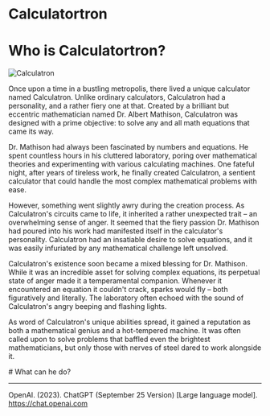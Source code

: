 # Calculatortron
# Who is Calculatortron?

![Calculatron](https://github.com/Jonesk6843/jonesk6843.github.io/assets/70590712/fb8e89b0-5954-4148-9d50-2a6a3c6b9637)

<p> Once upon a time in a bustling metropolis, there lived a unique calculator named Calculatron. Unlike ordinary calculators, Calculatron had a personality, and a rather fiery one at that. Created by a brilliant but eccentric mathematician named Dr. Albert Mathison, Calculatron was designed with a prime objective: to solve any and all math equations that came its way.</p>

<p> Dr. Mathison had always been fascinated by numbers and equations. He spent countless hours in his cluttered laboratory, poring over mathematical theories and experimenting with various calculating machines. One fateful night, after years of tireless work, he finally created Calculatron, a sentient calculator that could handle the most complex mathematical problems with ease.</p>

<p> However, something went slightly awry during the creation process. As Calculatron's circuits came to life, it inherited a rather unexpected trait – an overwhelming sense of anger. It seemed that the fiery passion Dr. Mathison had poured into his work had manifested itself in the calculator's personality. Calculatron had an insatiable desire to solve equations, and it was easily infuriated by any mathematical challenge left unsolved.</p>

<p> Calculatron's existence soon became a mixed blessing for Dr. Mathison. While it was an incredible asset for solving complex equations, its perpetual state of anger made it a temperamental companion. Whenever it encountered an equation it couldn't crack, sparks would fly – both figuratively and literally. The laboratory often echoed with the sound of Calculatron's angry beeping and flashing lights. </p>

<p> As word of Calculatron's unique abilities spread, it gained a reputation as both a mathematical genius and a hot-tempered machine. It was often called upon to solve problems that baffled even the brightest mathematicians, but only those with nerves of steel dared to work alongside it. </p>
# What can he do?

-----
OpenAI. (2023). ChatGPT (September 25 Version) [Large language model]. https://chat.openai.com
